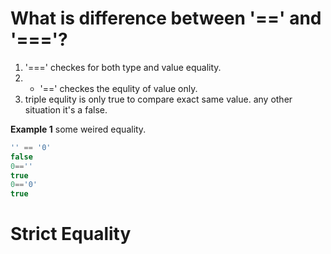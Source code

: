 # What is difference between '==' and '==='?

1. '===' checkes for both type and value equality.
2.  - '==' checkes the equlity of value only.
3. triple equlity is only true to compare exact same value. any other situation it's a false.




**Example 1**  some weired equality.

```js
'' == '0'
false
0==''
true
0=='0'
true
```



# Strict Equality 




